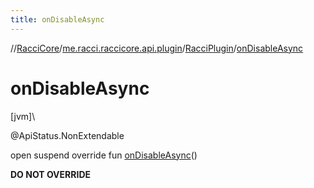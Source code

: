 ```yaml
---
title: onDisableAsync
---
```

//[RacciCore](../../../index.html)/[me.racci.raccicore.api.plugin](../index.html)/[RacciPlugin](index.html)/[onDisableAsync](on-disable-async.html)



# onDisableAsync



[jvm]\




@ApiStatus.NonExtendable



open suspend override fun [onDisableAsync](on-disable-async.html)()



**DO NOT OVERRIDE**





